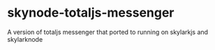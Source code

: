 # skynode-totaljs-messenger
A version of totaljs messenger that ported to running on skylarkjs and skylarknode

